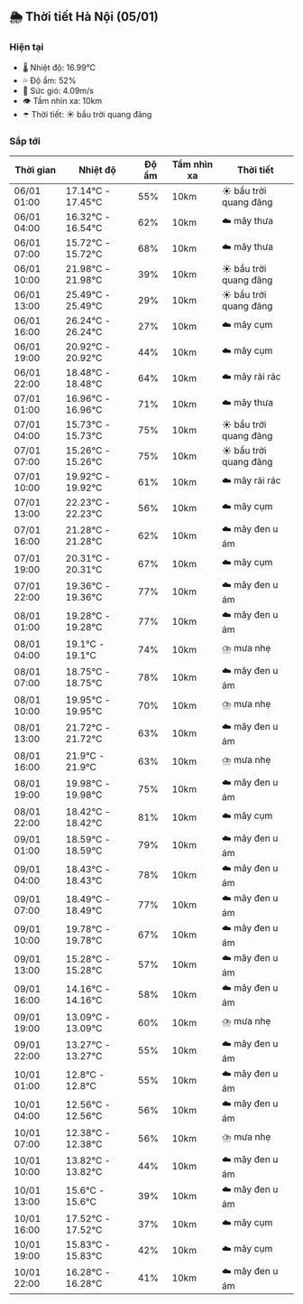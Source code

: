 ## 🌦️ Thời tiết Hà Nội (05/01)

### Hiện tại

- 🌡️ Nhiệt độ: 16.99℃
- 💦 Độ ẩm: 52%
- 💨 Sức gió: 4.09m/s
- 👁️ Tầm nhìn xa: 10km
- ☂️ Thời tiết: ☀️ bầu trời quang đãng

### Sắp tới

| Thời gian | Nhiệt độ | Độ ẩm | Tầm nhìn xa | Thời tiết |
| --- | --- | --- | --- | --- |
| 06/01 01:00 | 17.14℃ - 17.45℃ | 55% | 10km | ☀️ bầu trời quang đãng |
| 06/01 04:00 | 16.32℃ - 16.54℃ | 62% | 10km | ☁️ mây thưa |
| 06/01 07:00 | 15.72℃ - 15.72℃ | 68% | 10km | ☁️ mây thưa |
| 06/01 10:00 | 21.98℃ - 21.98℃ | 39% | 10km | ☀️ bầu trời quang đãng |
| 06/01 13:00 | 25.49℃ - 25.49℃ | 29% | 10km | ☀️ bầu trời quang đãng |
| 06/01 16:00 | 26.24℃ - 26.24℃ | 27% | 10km | ☁️ mây cụm |
| 06/01 19:00 | 20.92℃ - 20.92℃ | 44% | 10km | ☁️ mây cụm |
| 06/01 22:00 | 18.48℃ - 18.48℃ | 64% | 10km | ☁️ mây rải rác |
| 07/01 01:00 | 16.96℃ - 16.96℃ | 71% | 10km | ☁️ mây thưa |
| 07/01 04:00 | 15.73℃ - 15.73℃ | 75% | 10km | ☀️ bầu trời quang đãng |
| 07/01 07:00 | 15.26℃ - 15.26℃ | 75% | 10km | ☀️ bầu trời quang đãng |
| 07/01 10:00 | 19.92℃ - 19.92℃ | 61% | 10km | ☁️ mây rải rác |
| 07/01 13:00 | 22.23℃ - 22.23℃ | 56% | 10km | ☁️ mây cụm |
| 07/01 16:00 | 21.28℃ - 21.28℃ | 62% | 10km | ☁️ mây đen u ám |
| 07/01 19:00 | 20.31℃ - 20.31℃ | 67% | 10km | ☁️ mây cụm |
| 07/01 22:00 | 19.36℃ - 19.36℃ | 77% | 10km | ☁️ mây đen u ám |
| 08/01 01:00 | 19.28℃ - 19.28℃ | 77% | 10km | ☁️ mây đen u ám |
| 08/01 04:00 | 19.1℃ - 19.1℃ | 74% | 10km | ⛈️ mưa nhẹ |
| 08/01 07:00 | 18.75℃ - 18.75℃ | 78% | 10km | ☁️ mây đen u ám |
| 08/01 10:00 | 19.95℃ - 19.95℃ | 70% | 10km | ⛈️ mưa nhẹ |
| 08/01 13:00 | 21.72℃ - 21.72℃ | 63% | 10km | ☁️ mây đen u ám |
| 08/01 16:00 | 21.9℃ - 21.9℃ | 63% | 10km | ⛈️ mưa nhẹ |
| 08/01 19:00 | 19.98℃ - 19.98℃ | 75% | 10km | ☁️ mây đen u ám |
| 08/01 22:00 | 18.42℃ - 18.42℃ | 81% | 10km | ☁️ mây cụm |
| 09/01 01:00 | 18.59℃ - 18.59℃ | 79% | 10km | ☁️ mây đen u ám |
| 09/01 04:00 | 18.43℃ - 18.43℃ | 78% | 10km | ☁️ mây đen u ám |
| 09/01 07:00 | 18.49℃ - 18.49℃ | 77% | 10km | ☁️ mây đen u ám |
| 09/01 10:00 | 19.78℃ - 19.78℃ | 67% | 10km | ☁️ mây đen u ám |
| 09/01 13:00 | 15.28℃ - 15.28℃ | 57% | 10km | ☁️ mây đen u ám |
| 09/01 16:00 | 14.16℃ - 14.16℃ | 58% | 10km | ☁️ mây đen u ám |
| 09/01 19:00 | 13.09℃ - 13.09℃ | 60% | 10km | ⛈️ mưa nhẹ |
| 09/01 22:00 | 13.27℃ - 13.27℃ | 55% | 10km | ☁️ mây đen u ám |
| 10/01 01:00 | 12.8℃ - 12.8℃ | 55% | 10km | ☁️ mây đen u ám |
| 10/01 04:00 | 12.56℃ - 12.56℃ | 56% | 10km | ☁️ mây đen u ám |
| 10/01 07:00 | 12.38℃ - 12.38℃ | 56% | 10km | ⛈️ mưa nhẹ |
| 10/01 10:00 | 13.82℃ - 13.82℃ | 44% | 10km | ☁️ mây đen u ám |
| 10/01 13:00 | 15.6℃ - 15.6℃ | 39% | 10km | ☁️ mây đen u ám |
| 10/01 16:00 | 17.52℃ - 17.52℃ | 37% | 10km | ☁️ mây cụm |
| 10/01 19:00 | 15.83℃ - 15.83℃ | 42% | 10km | ☁️ mây cụm |
| 10/01 22:00 | 16.28℃ - 16.28℃ | 41% | 10km | ☁️ mây đen u ám |
